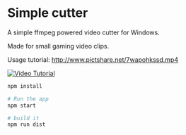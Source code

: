 # Simple cutter

A simple ffmpeg powered video cutter for Windows.

Made for small gaming video clips.

Usage tutorial: http://www.pictshare.net/7wapohkssd.mp4

[![Video Tutorial](http://www.pictshare.net/7wapohkssd.mp4/preview)](http://www.pictshare.net/7wapohkssd.mp4)


```bash
npm install

# Run the app
npm start

# build it
npm run dist
```
